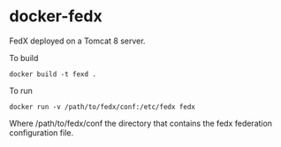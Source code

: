 # docker-fedx

FedX deployed on a Tomcat 8 server.

To build
```
docker build -t fexd .
```

To run
```
docker run -v /path/to/fedx/conf:/etc/fedx fedx
```

Where /path/to/fedx/conf the directory that contains the fedx federation configuration file.
